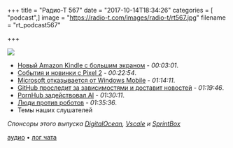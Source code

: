 +++
title = "Радио-Т 567"
date = "2017-10-14T18:34:26"
categories = [ "podcast",]
image = "https://radio-t.com/images/radio-t/rt567.jpg"
filename = "rt_podcast567"

+++

![](https://radio-t.com/images/radio-t/rt567.jpg)

- [Новый Amazon Kindle с большим экраном](https://www.engadget.com/2017/10/11/amazon-new-kindle-oasis/) - *00:03:01*.
- [События и новинки с  Pixel 2](https://www.theverge.com/2017/10/4/16418642/2017-google-event-news-pixel-2-xl-home-chromebook) - *00:22:54*.
- [Microsoft отказывается от Windows Mobile](http://www.bbc.com/news/technology-41551546) - *01:14:11*.
- [GitHub проследит за зависимостями и доставит новостей](https://techcrunch.com/2017/10/11/github-will-soon-warn-developers-of-insecure-dependencies-adds-news-feed-team-chat-and-more/) - *01:19:46*.
- [PornHub задействовал AI](https://techcrunch.com/2017/10/11/pornhub-uses-computer-vision-to-id-actors-acts-in-its-videos/) - *01:30:11*.
- [Люди против роботов](http://www.zdnet.com/article/sex-robot-molested-destroyed-at-electronics-show/) - *01:35:36*.
- Темы наших слушателей

*Спонсоры этого выпуска [DigitalOcean](https://www.digitalocean.com), [Vscale](http://bit.ly/radio-t_vscale) и [SprintBox](https://sprintbox.ru/)*

[аудио](https://cdn.radio-t.com/rt_podcast567.mp3) • [лог чата](http://chat.radio-t.com/logs/radio-t-567.html)
<audio src="https://cdn.radio-t.com/rt_podcast567.mp3" preload="none"></audio>
